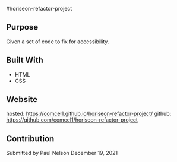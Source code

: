 #horiseon-refactor-project

## Purpose
Given a set of code to fix for accessibility.

## Built With
* HTML
* CSS

## Website
hosted: https://comcel1.github.io/horiseon-refactor-project/
github: https://github.com/comcel1/horiseon-refactor-project


## Contribution
Submitted by Paul Nelson December 19, 2021